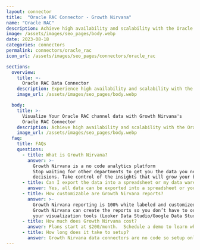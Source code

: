 ```yaml
---
layout: connector
title:  "Oracle RAC Connector - Growth Nirvana"
name: "Oracle RAC"
description: Achieve high availability and scalability with the Oracle RAC connector – your solution for managing and consolidating database resources across multiple nodes. Benefit from Oracle's Real Application Clusters technology to ensure continuous access to critical business data. Enhance application performance and minimize downtime with Oracle RAC.
image: /assets/images/seo_pages/body.webp
date: 2023-08-18
categories: connectors
permalink: connectors/oracle_rac
icon_url: /assets/images/seo_pages/connectors/oracle_rac

sections:
  overview:
    title: >-
      Oracle RAC Data Connector
    description: Experience high availability and scalability with the Oracle RAC connector. Seamlessly manage and consolidate your database resources across multiple nodes to ensure continuous access to critical business data. Harness the power of Oracle's Real Application Clusters technology for unparalleled performance, scalability, and reliability. Accelerate your application performance and maximize uptime with Oracle RAC.
    image_url: /assets/images/seo_pages/body.webp

  body:
    title: >-
      Visualize Your Oracle RAC channel data with Growth Nirvana's
      Oracle RAC Connector
    description: Achieve high availability and scalability with the Oracle RAC connector – your solution for managing and consolidating database resources across multiple nodes. Benefit from Oracle's Real Application Clusters technology to ensure continuous access to critical business data. Enhance application performance and minimize downtime with Oracle RAC.
    image_url: /assets/images/seo_pages/body.webp
  faq:
    title: FAQs
    questions:
      - title: What is Growth Nirvana?
        answer: >-
          Growth Nirvana is a no code analytics platform 
          Stop waiting for other departments to get you the data you need to make critical business 
          decisions. Take control of the insights that will grow your business.
      - title: Can I export the data into a spreadsheet or my data warehouse?
        answer: Yes, all data can be exported into a spreadsheet or your data warehouse (Google BigQuery, AWS, Snowflake, Azure, etc)
      - title: How customizable are Growth Nirvana reports?
        answer: >-
          Growth Nirvana reporting is 100% white labeled and customized to your specifications.
          Growth Nirvana can create the reports so you don’t have to or you can connect
          your visualization tools (Looker Data Studio/Google Data Studio, Tableau, PowerBI, etc) to Growth Nirvana.
      - title: How much does Growth Nirvana cost?
        answer: Plans start at $200/month.  Schedule a demo to learn what plan is best for you.
      - title: How long does it take to setup?
        answer: Growth Nirvana data connectors are no code so setup only requires a few clicks.
---
```

